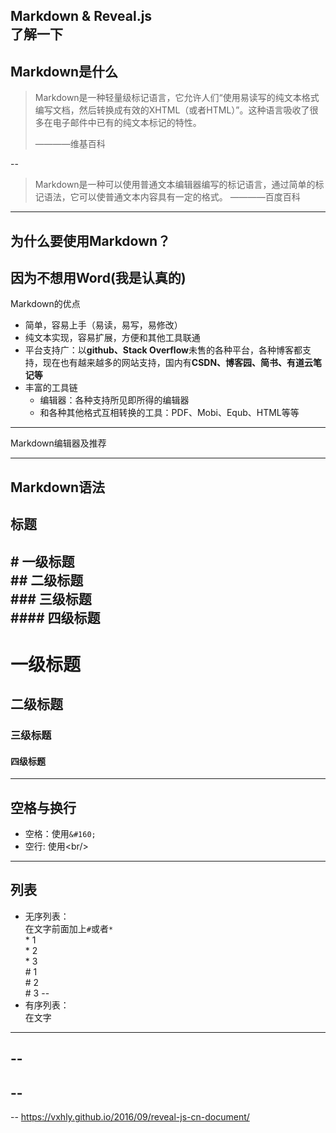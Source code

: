 Markdown & Reveal.js   
了解一下
---
Markdown是什么
--
>Markdown是一种轻量级标记语言，它允许人们“使用易读写的纯文本格式编写文档，然后转换成有效的XHTML（或者HTML）”。这种语言吸收了很多在电子邮件中已有的纯文本标记的特性。
>
> ————维基百科   

--
>Markdown是一种可以使用普通文本编辑器编写的标记语言，通过简单的标记语法，它可以使普通文本内容具有一定的格式。
> ————百度百科

---
为什么要使用Markdown？
--
因为不想用Word(我是认真的)
---
Markdown的优点
* 简单，容易上手（易读，易写，易修改）
* 纯文本实现，容易扩展，方便和其他工具联通
* 平台支持广：以**github、Stack Overflow**未售的各种平台，各种博客都支持，现在也有越来越多的网站支持，国内有**CSDN、博客园、简书、有道云笔记等**
* 丰富的工具链
    * 编辑器：各种支持所见即所得的编辑器
    * 和各种其他格式互相转换的工具：PDF、Mobi、Equb、HTML等等

---
Markdown编辑器及推荐

---
Markdown语法
---
标题  
--
\# 一级标题  
\## 二级标题  
\### 三级标题  
\#### 四级标题  
--
# 一级标题
## 二级标题
### 三级标题
#### 四级标题
---
空格与换行
--  
* 空格：使用`&#160;`
* 空行: 使用&lt;br/&gt;
---
列表
--
* 无序列表：  
在文字前面加上`#`或者`*`  
\* 1  
\* 2  
\* 3 <br />
\# 1  
\# 2  
\# 3
--
* 有序列表：  
在文字
---
--
--
--
--
--
https://vxhly.github.io/2016/09/reveal-js-cn-document/

